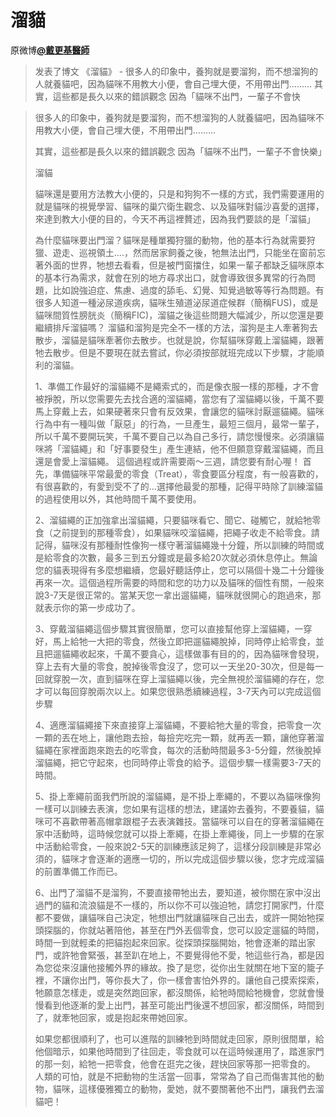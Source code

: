 # 溜貓
原微博[**@戴更基醫師**](https://m.weibo.cn/detail/3534139628004904)
> 发表了博文 《溜貓》 - 很多人的印象中，養狗就是要溜狗，而不想溜狗的人就養貓吧，因為貓咪不用教大小便，會自己埋大便，不用帶出門……… 其實，這些都是長久以來的錯誤觀念 因為「貓咪不出門，一輩子不會快

> 很多人的印象中，養狗就是要溜狗，而不想溜狗的人就養貓吧，因為貓咪不用教大小便，會自己埋大便，不用帶出門……… 
> 
> 其實，這些都是長久以來的錯誤觀念 因為「貓咪不出門，一輩子不會快樂」 
> 
> 溜貓
> 
> 貓咪還是要用方法教大小便的，只是和狗狗不一樣的方式，我們需要運用的就是貓咪的視覺學習、貓咪的巢穴衛生觀念、以及貓咪對貓沙喜愛的選擇，來達到教大小便的目的，今天不再這裡贅述，因為我們要談的是「溜貓」
> 
> 為什麼貓咪要出門溜？貓咪是種單獨狩獵的動物，他的基本行為就需要狩獵、遊走、巡視領土….，然而居家飼養之後，牠無法出門，只能坐在窗前忘著外面的世界，牠想去看看，但是被門窗擋住，如果一輩子都缺乏貓咪原本的基本行為需求，就會在別的地方尋求出口，就會導致很多異常的行為問題，比如說強迫症、焦慮、過度的舔毛、幻覺、知覺過敏等等行為問題。有很多人知道一種泌尿道疾病，貓咪生殖道泌尿道症候群（簡稱FUS)，或是貓咪間質性膀胱炎（簡稱FIC)，溜貓之後這些問題大幅減少，所以您還是要繼續排斥溜貓嗎？ 
> 溜貓和溜狗是完全不一樣的方法，溜狗是主人牽著狗去散步，溜貓是貓咪牽著你去散步。也就是說，你幫貓咪穿戴上溜貓繩，跟著牠去散步。但是不要現在就去嘗試，你必須按部就班完成以下步驟，才能順利的溜貓。 
> 
> 1、準備工作最好的溜貓繩不是繩索式的，而是像衣服一樣的那種，才不會被掙脫，所以您需要先去找合適的溜貓繩，當您有了溜貓繩以後，千萬不要馬上穿戴上去，如果硬著來只會有反效果，會讓您的貓咪討厭遛貓繩。貓咪行為中有一種叫做「厭惡」的行為，一旦產生，最短三個月，最常一輩子，所以千萬不要開玩笑，千萬不要自己以為自己多行，請您慢慢來。必須讓貓咪將「溜貓繩」和「好事要發生」產生連結，他不但願意穿戴溜貓繩，而且還是會愛上溜貓繩。 這個過程或許需要兩～三週，請您要有耐心喔！ 首先，準備貓咪平常最愛的零食（Treat），零食要區分程度，有一般喜歡的，有很喜歡的，有愛到受不了的…選擇他最愛的那種，記得平時除了訓練溜貓的過程使用以外，其他時間千萬不要使用。 
> 
> 2、溜貓繩的正加強拿出溜貓繩，只要貓咪看它、聞它、碰觸它，就給牠零食（之前提到的那種零食），如果貓咪咬溜貓繩，把繩子收走不給零食。請記得，貓咪沒有那種耐性像狗一樣守著溜貓繩幾十分鐘，所以訓練的時間或是給零食的次數，最多三到五分鐘或是最多給20次就必須休息停止。無論您的貓表現得有多麼想繼續，您最好聽話停止，您可以隔個十幾二十分鐘後再來一次。這個過程所需要的時間和您的功力以及貓咪的個性有關，一般來說3-7天是很正常的。當某天您一拿出遛貓繩，貓咪就很開心的跑過來，那就表示你的第一步成功了。 
> 
> 3、穿戴溜貓繩這個步驟其實很簡單，您可以直接幫他穿上溜貓繩，一穿好，馬上給牠一大把的零食，然後立即把遛貓繩脫掉，同時停止給零食，並且把遛貓繩收起來，千萬不要貪心，這樣做事有目的的，因為貓咪會發現，穿上去有大量的零食，脫掉後零食沒了，您可以一天坐20-30次，但是每一回就穿脫一次，直到貓咪在穿上溜貓繩以後，完全無視於溜貓繩的存在，您才可以每回穿脫兩次以上。如果您很熟悉續練過程，3-7天內可以完成這個步驟 
> 
> 4、適應溜貓繩接下來直接穿上溜貓繩，不要給牠大量的零食，把零食一次一顆的丟在地上，讓他跑去撿，每撿完吃完一顆，就再丟一顆，讓他穿著溜貓繩在家裡面跑來跑去的吃零食，每次的活動時間最多3-5分鐘，然後脫掉溜貓繩，把它守起來，也同時停止零食的給予。這個步驟一樣需要3-7天的時間。 
> 
> 5、掛上牽繩前面我們所說的溜貓繩，是不掛上牽繩的，不要以為貓咪像狗一樣可以訓練去表演，您如果有這樣的想法，建議妳去養狗，不要養貓，貓咪可不喜歡帶著高帽拿跟棍子去表演雜技。當貓咪可以自在的穿著溜貓繩在家中活動時，這時候您就可以掛上牽繩，在掛上牽繩後，同上一步驟的在家中活動給零食，一般來說2-5天的訓練應該足夠了，這樣分段訓練是非常必須的，貓咪才會逐漸的適應一切的，所以完成這個步驟以後，您才完成溜貓的前置準備工作而已。 
> 
> 6、出門了溜貓不是溜狗，不要直接帶牠出去，要知道，被你關在家中沒出過門的貓和流浪貓是不一樣的，所以你不可以強迫牠，請您打開家門，什麼都不要做，讓貓咪自己決定，牠想出門就讓貓咪自己出去，或許一開始牠探頭探腦的，你就站著陪他，甚至在門外丟個零食，您可以設定遛貓的時間，時間一到就輕柔的把貓抱起來回家。從探頭探腦開始，牠會逐漸的踏出家門，或許牠會緊張，甚至趴在地上，不要覺得他不愛，牠這些行為，都是因為您從來沒讓他接觸外界的緣故。換了是您，從你出生就關在地下室的籠子裡，不讓你出門，等你長大了，你一樣會害怕外界的。讓他自己摸索探索，牠願意怎樣走，或是突然跑回家，都沒關係，給牠時間給牠機會，您就會慢慢看到他逐漸的愛上出門，甚至可能出門後還不想回家，都沒關係，時間到了，就牽牠回家，或是抱起來帶她回家。
> 
> 如果您都很順利了，也可以進階的訓練牠到時間就走回家，原則很間單，給他個暗示，如果他時間到了往回走，零食就可以在這時候運用了，踏進家門的那一刻，給牠一把零食，他會在逛完之後，趕快回家等那一把零食的。 人類的可怕，就是不把動物的生活當一回事，常常為了自己而傷害其他的動物，貓咪，這樣優雅獨立的動物，愛她，就不要關著他不出門，讓我們去溜貓吧！